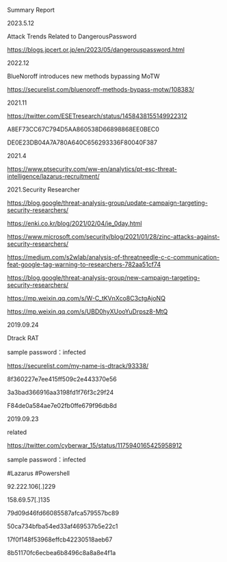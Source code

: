Summary Report

2023.5.12

Attack Trends Related to DangerousPassword

https://blogs.jpcert.or.jp/en/2023/05/dangerouspassword.html

2022.12

BlueNoroff introduces new methods bypassing MoTW

https://securelist.com/bluenoroff-methods-bypass-motw/108383/


2021.11

https://twitter.com/ESETresearch/status/1458438155149922312

A8EF73CC67C794D5AA860538D66898868EE0BEC0 

DE0E23DB04A7A780A640C656293336F80040F387 

2021.4

https://www.ptsecurity.com/ww-en/analytics/pt-esc-threat-intelligence/lazarus-recruitment/

2021.Security Researcher

https://blog.google/threat-analysis-group/update-campaign-targeting-security-researchers/

https://enki.co.kr/blog/2021/02/04/ie_0day.html

https://www.microsoft.com/security/blog/2021/01/28/zinc-attacks-against-security-researchers/

https://medium.com/s2wlab/analysis-of-threatneedle-c-c-communication-feat-google-tag-warning-to-researchers-782aa51cf74

https://blog.google/threat-analysis-group/new-campaign-targeting-security-researchers/

https://mp.weixin.qq.com/s/W-C_tKVnXco8C3ctgAjoNQ

https://mp.weixin.qq.com/s/UBD0hyXUooYuDrpsz8-MtQ

2019.09.24

Dtrack RAT

sample password：infected

https://securelist.com/my-name-is-dtrack/93338/

8f360227e7ee415ff509c2e443370e56

3a3bad366916aa3198fd1f76f3c29f24

F84de0a584ae7e02fb0ffe679f96db8d



2019.09.23

related

https://twitter.com/cyberwar_15/status/1175940165425958912

sample password：infected

#Lazarus #Powershell

92.222.106[.]229

158.69.57[.]135

79d09d46fd66085587afca579557bc89

50ca734bfba54ed33af469537b5e22c1

17f0f148f53968effcb42230518aeb67

8b51170fc6ecbea6b8496c8a8a8e4f1a

